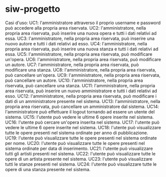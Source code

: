 # siw-progetto

Casi d'uso:
UC1: l'amministratore attraverso il proprio username e password può accedere alla propria area riservata.
UC2: l'amministratore, nella propria area riservata, può inserire una nuova opera e tutti i dati relativi ad essa.
UC3: l'amministratore, nella propria area riservata, può inserire una nuovo autore e tutti i dati relativi ad esso.
UC4: l'amministratore, nella propria area riservata, può inserire una nuova stanza e tutti i dati relativi ad essa.
UC5: l'amministratore, nella propria area riservata, può modificare un'opera.
UC6: l'amministratore, nella propria area riservata, può modificare un autore.
UC7: l'amministratore, nella propria area riservata, può modificare una stanza.
UC8: l'amministratore, nella propria area riservata, può cancellare un'opera.
UC9: l'amministratore, nella propria area riservata, può cancellare un autore.
UC10: l'amministratore, nella propria area riservata, può cancellare una stanza.
UC11: l'amministratore, nella propria area riservata, può inserire un nuovo amministratore e tutti i dati relativi ad esso.
UC12: l'amministratore, nella propria area riservata, può modificare i dati di un amministratore presente nel sistema.
UC13: l'amministratore, nella propria area riservata, può cancellare un amministratore dal sistema.
UC14: l'amministratore può effettuare il logout tornando ad essere un utente del sistema.
UC15: l'utente può vedere le ultime 6 opere inserite nel sistema.
UC16: l'utente può cercare un'opera inserita nel sistema.
UC17: l'utente può vedere le ultime 6 opere inserite nel sistema.
UC18: l'utente può visualizzare tutte le opere presenti nel sistema ordinate per anno di pubblicazione.
UC19: l'utente può visualizzare tutte le opere presenti nel sistema ordinate per nome.
UC20: l'utente può visualizzare tutte le opere presenti nel sistema ordinate per data di inserimento.
UC21: l'utente può visualizzare tutti gli artisti presenti nel sistema.
UC22: l'utente può visualizzare tutte le opere di un artista presente nel sistema.
UC23: l'utente può visualizzare tutti le stanze presenti nel sistema.
UC24: l'utente può visualizzare tutte le opere di una stanza presente nel sistema.

